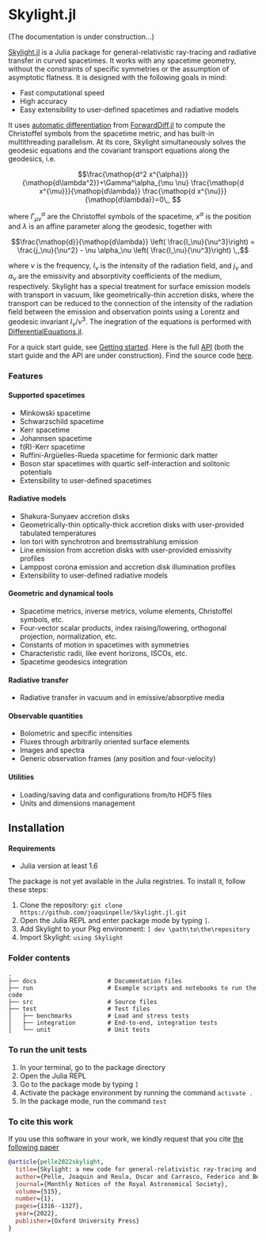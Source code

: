 # Skylight.jl

(The documentation is under construction...)

[Skylight.jl](https://github.com/joaquinpelle/Skylight.jl) is a Julia package for general-relativistic ray-tracing and radiative transfer in curved spacetimes. It works with any spacetime geometry, without the constraints of specific symmetries or the assumption of asymptotic flatness. It is designed with the following goals in mind:
- Fast computational speed
- High accuracy
- Easy extensibility to user-defined spacetimes and radiative models

It uses [automatic differentiation](https://en.wikipedia.org/wiki/Automatic_differentiation) from [ForwardDiff.jl](https://juliadiff.org/ForwardDiff.jl/stable/) to compute the Christoffel symbols from the spacetime metric, and has built-in multithreading parallelism. At its core, Skylight simultaneously solves the geodesic equations and the covariant transport equations along the geodesics, i.e.

```math
\frac{\mathop{d^2 x^{\alpha}}}{\mathop{d\lambda^2}}+\Gamma^\alpha_{\mu \nu} \frac{\mathop{d x^{\mu}}}{\mathop{d\lambda}} \frac{\mathop{d x^{\nu}}}{\mathop{d\lambda}}=0\,, 
```

where $\Gamma^\alpha_{\mu \nu}$ are the Christoffel symbols of the spacetime, $x^\alpha$ is the position and $\lambda$ is an affine parameter along the geodesic, together with

```math
\frac{\mathop{d}}{\mathop{d\lambda}} \left( \frac{I_\nu}{\nu^3}\right) = \frac{j_\nu}{\nu^2} - \nu \alpha_\nu \left( \frac{I_\nu}{\nu^3}\right) \,,
```

where $\nu$ is the frequency, $I_\nu$ is the intensity of the radiation field, and $j_\nu$ and $\alpha_\nu$ are the emissivity and absorptivity coefficients of the medium, respectively. Skylight has a special treatment for surface emission models with transport in vacuum, like geometrically-thin accretion disks, where the transport can be reduced to the connection of the intensity of the radiation field between the emission and observation points using a Lorentz and geodesic invariant $I_\nu / \nu^3$. The inegration of the equations is performed with [DifferentialEquations.jl](https://diffeq.sciml.ai/stable/). 

For a quick start guide, see [Getting started](https://joaquinpelle.github.io/Skylight.jl/dev/gettingstarted/). Here is the full [API](@ref) (both the start guide and the API are under construction). Find the source code [here](https://github.com/joaquinpelle/Skylight.jl). 

### Features

#### Supported spacetimes

* Minkowski spacetime
* Schwarzschild spacetime
* Kerr spacetime
* Johannsen spacetime
* f(R)-Kerr spacetime
* Ruffini-Argüelles-Rueda spacetime for fermionic dark matter
* Boson star spacetimes with quartic self-interaction and solitonic potentials  
* Extensibility to user-defined spacetimes

#### Radiative models

* Shakura-Sunyaev accretion disks
* Geometrically-thin optically-thick accretion disks with user-provided tabulated temperatures
* Ion tori with synchrotron and bremsstrahlung emission 
* Line emission from accretion disks with user-provided emissivity profiles
* Lamppost corona emission and accretion disk illumination profiles
* Extensibility to user-defined radiative models

#### Geometric and dynamical tools

* Spacetime metrics, inverse metrics, volume elements, Christoffel symbols, etc.
* Four-vector scalar products, index raising/lowering, orthogonal projection, normalization, etc.
* Constants of motion in spacetimes with symmetries
* Characteristic radii, like event horizons, ISCOs, etc. 
* Spacetime geodesics integration

#### Radiative transfer

* Radiative transfer in vacuum and in emissive/absorptive media

#### Observable quantities

* Bolometric and specific intensities
* Fluxes through arbitrarily oriented surface elements
* Images and spectra
* Generic observation frames (any position and four-velocity)

#### Utilities

* Loading/saving data and configurations from/to HDF5 files
* Units and dimensions management

## Installation

#### Requirements
* Julia version at least 1.6

The package is not yet available in the Julia registries. To install it, follow these steps:

1. Clone the repository: `git clone https://github.com/joaquinpelle/Skylight.jl.git`
2. Open the Julia REPL and enter package mode by typing `]`.
3. Add Skylight to your Pkg environment: `] dev \path\to\the\repository`
4. Import Skylight: `using Skylight`

### Folder contents
    .
    ├── docs                    # Documentation files
    ├── run                     # Example scripts and notebooks to run the code
    ├── src                     # Source files
    ├── test                    # Test files 
    │   ├── benchmarks          # Load and stress tests
    │   ├── integration         # End-to-end, integration tests
    │   └── unit                # Unit tests

### To run the unit tests

1. In your terminal, go to the package directory 
2. Open the Julia REPL
3. Go to the package mode by typing `]`
4. Activate the package environment by running the command `activate .`
5. In the package mode, run the command `test`

### To cite this work

If you use this software in your work, we kindly request that you cite [the following paper](https://academic.oup.com/mnras/article-abstract/515/1/1316/6631564)

```bibtex
@article{pelle2022skylight,
  title={Skylight: a new code for general-relativistic ray-tracing and radiative transfer in arbitrary space--times},
  author={Pelle, Joaquin and Reula, Oscar and Carrasco, Federico and Bederian, Carlos},
  journal={Monthly Notices of the Royal Astronomical Society},
  volume={515},
  number={1},
  pages={1316--1327},
  year={2022},
  publisher={Oxford University Press}
}
```